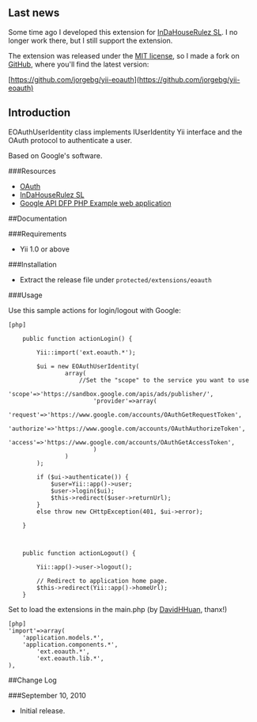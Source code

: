 Last news
---------
Some time ago I developed this extension for [InDaHouseRulez SL](http://www.indahouserulez.com). I no longer work there, but I still support the extension.

The extension was released under the [MIT license](http://www.opensource.org/licenses/mit-license.php), so I made a fork on [GitHub](https://github.com), where you'll find the latest version:

[https://github.com/jorgebg/yii-eoauth](https://github.com/jorgebg/yii-eoauth)

Introduction
------------
EOAuthUserIdentity class implements IUserIdentity Yii interface and the OAuth protocol to authenticate a user.

Based on Google's software.

###Resources
* [OAuth](http://oauth.net/)
* [InDaHouseRulez SL](http://www.indahouserulez.com)
* [Google API DFP PHP Example web application](http://code.google.com/p/google-api-dfp-php/source/browse/trunk#trunk/webapp/lib)



##Documentation

###Requirements
* Yii 1.0 or above

###Installation
* Extract the release file under `protected/extensions/eoauth`

###Usage

Use this sample actions for login/logout with Google:


~~~
[php]

    public function actionLogin() {

        Yii::import('ext.eoauth.*');

        $ui = new EOAuthUserIdentity(
                array(
                	//Set the "scope" to the service you want to use
                        'scope'=>'https://sandbox.google.com/apis/ads/publisher/',
                        'provider'=>array(
                                'request'=>'https://www.google.com/accounts/OAuthGetRequestToken',
                                'authorize'=>'https://www.google.com/accounts/OAuthAuthorizeToken',
                                'access'=>'https://www.google.com/accounts/OAuthGetAccessToken',
                        )
                )
        );

        if ($ui->authenticate()) {
            $user=Yii::app()->user;
            $user->login($ui);
            $this->redirect($user->returnUrl);
        }
        else throw new CHttpException(401, $ui->error);

    }



    public function actionLogout() {

        Yii::app()->user->logout();

        // Redirect to application home page.
        $this->redirect(Yii::app()->homeUrl);
    }

~~~


Set to load the extensions in the main.php (by [DavidHHuan](http://www.yiiframework.com/user/2371/), thanx!)

~~~
[php]
'import'=>array(
    'application.models.*',
    'application.components.*',
        'ext.eoauth.*',
        'ext.eoauth.lib.*',
),
~~~


##Change Log

###September 10, 2010
* Initial release.
